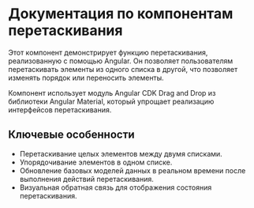 # Документация по компонентам перетаскивания

Этот компонент демонстрирует функцию перетаскивания, реализованную с помощью Angular. Он позволяет пользователям перетаскивать элементы из одного списка в другой, что позволяет изменять порядок или переносить элементы.

Компонент использует модуль Angular CDK Drag and Drop из библиотеки Angular Material, который упрощает реализацию интерфейсов перетаскивания.

## Ключевые особенности

- Перетаскивание целых элементов между двумя списками.
- Упорядочивание элементов в одном списке.
- Обновление базовых моделей данных в реальном времени после выполнения действий перетаскивания.
- Визуальная обратная связь для отображения состояния перетаскивания.
